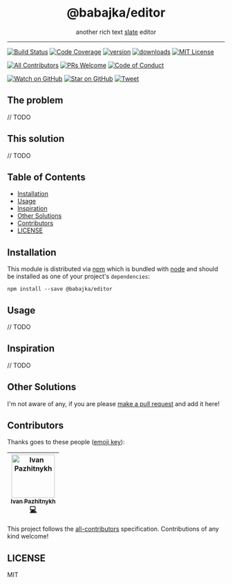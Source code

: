 <div align="center">
<h1>@babajka/editor</h1>

<p>another rich text <a href="https://github.com/ianstormtaylor/slate">slate</a> editor</p> 
</div>

<hr />

[![Build Status][build-badge]][build]
[![Code Coverage][coverage-badge]][coverage]
[![version][version-badge]][package]
[![downloads][downloads-badge]][npmtrends]
[![MIT License][license-badge]][license]

[![All Contributors](https://img.shields.io/badge/all_contributors-1-orange.svg?style=flat-square)](#contributors)
[![PRs Welcome][prs-badge]][prs]
[![Code of Conduct][coc-badge]][coc]

[![Watch on GitHub][github-watch-badge]][github-watch]
[![Star on GitHub][github-star-badge]][github-star]
[![Tweet][twitter-badge]][twitter]

## The problem

// TODO

## This solution

// TODO

## Table of Contents

<!-- START doctoc generated TOC please keep comment here to allow auto update -->
<!-- DON'T EDIT THIS SECTION, INSTEAD RE-RUN doctoc TO UPDATE -->

- [Installation](#installation)
- [Usage](#usage)
- [Inspiration](#inspiration)
- [Other Solutions](#other-solutions)
- [Contributors](#contributors)
- [LICENSE](#license)

<!-- END doctoc generated TOC please keep comment here to allow auto update -->

## Installation

This module is distributed via [npm][npm] which is bundled with [node][node] and
should be installed as one of your project's `dependencies`:

```
npm install --save @babajka/editor
```

## Usage

// TODO

## Inspiration

// TODO

## Other Solutions

I'm not aware of any, if you are please [make a pull request][prs] and add it
here!

## Contributors

Thanks goes to these people ([emoji key][emojis]):

<!-- ALL-CONTRIBUTORS-LIST:START - Do not remove or modify this section -->
<!-- prettier-ignore -->
| [<img src="https://avatars3.githubusercontent.com/u/11758660?v=4" width="100px;" alt="Ivan Pazhitnykh"/><br /><sub><b>Ivan Pazhitnykh</b></sub>](http://linkedin.com/in/drapegnik)<br />[💻](https://github.com/Drapegnik/babajka-editor/commits?author=Drapegnik "Code") |
| :---: |

<!-- ALL-CONTRIBUTORS-LIST:END -->

This project follows the [all-contributors][all-contributors] specification.
Contributions of any kind welcome!

## LICENSE

MIT

[npm]: https://www.npmjs.com/
[node]: https://nodejs.org
[build-badge]: https://img.shields.io/travis/kentcdodds/babajka-editor.svg?style=flat-square
[build]: https://travis-ci.org/kentcdodds/babajka-editor
[coverage-badge]: https://img.shields.io/codecov/c/github/kentcdodds/babajka-editor.svg?style=flat-square
[coverage]: https://codecov.io/github/kentcdodds/babajka-editor
[version-badge]: https://img.shields.io/npm/v/babajka-editor.svg?style=flat-square
[package]: https://www.npmjs.com/package/babajka-editor
[downloads-badge]: https://img.shields.io/npm/dm/babajka-editor.svg?style=flat-square
[npmtrends]: http://www.npmtrends.com/babajka-editor
[license-badge]: https://img.shields.io/npm/l/babajka-editor.svg?style=flat-square
[license]: https://github.com/kentcdodds/babajka-editor/blob/master/LICENSE
[prs-badge]: https://img.shields.io/badge/PRs-welcome-brightgreen.svg?style=flat-square
[prs]: http://makeapullrequest.com
[donate-badge]: https://img.shields.io/badge/$-support-green.svg?style=flat-square
[coc-badge]: https://img.shields.io/badge/code%20of-conduct-ff69b4.svg?style=flat-square
[coc]: https://github.com/kentcdodds/babajka-editor/blob/master/other/CODE_OF_CONDUCT.md
[github-watch-badge]: https://img.shields.io/github/watchers/kentcdodds/babajka-editor.svg?style=social
[github-watch]: https://github.com/kentcdodds/babajka-editor/watchers
[github-star-badge]: https://img.shields.io/github/stars/kentcdodds/babajka-editor.svg?style=social
[github-star]: https://github.com/kentcdodds/babajka-editor/stargazers
[twitter]: https://twitter.com/intent/tweet?text=Check%20out%20babajka-editor%20by%20%40kentcdodds%20https%3A%2F%2Fgithub.com%2Fkentcdodds%2Fbabajka-editor%20%F0%9F%91%8D
[twitter-badge]: https://img.shields.io/twitter/url/https/github.com/kentcdodds/babajka-editor.svg?style=social
[emojis]: https://github.com/kentcdodds/all-contributors#emoji-key
[all-contributors]: https://github.com/kentcdodds/all-contributors
